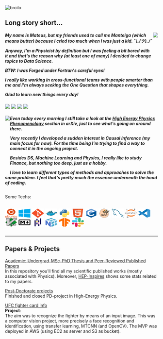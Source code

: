 <img src="https://komarev.com/ghpvc/?username=broilo&color=blue&label=PROFILE+VIEWS&style=plastic" alt="broilo" />

<h2> Long story short...</h2>


<h5>
  <img height="180em" align='right' src="https://github-readme-stats.vercel.app/api?username=broilo&show_icons=true&theme=github_dark&include_all_commits=true&count_private=true"/> 
  <p>
    My name is Mateus, but my friends used to call me Manteiga (which means butter) because I cried too much when I was just a kid. ¯\_(ツ)_/¯
  </p>
  <p>
    Anyway, I'm a Physicist by definition but I was feeling a bit bored with it and that's the reason why (at least one of many) I decided to change topics to Data Science.
  </p>
  <p>
    BTW: I was Forged under Fortran's careful eyes!
  </p>
  <p>
    I really like working in cross-functional teams with people smarter than me and I'm always seeking the One Question that shapes everything.
  </p>
  <p>  
    Glad to learn new things every day! 
  </p>
</h5>

<a href = "mailto:mateus.broilo90@gmail.com"><img src="https://img.shields.io/badge/-Gmail-%23333?style=plastic&logo=gmail&logoColor=white" target="_blank"></a>
<a href="https://www.instagram.com/mateus.dante/" target="_blank"><img src="https://img.shields.io/badge/-Instagram-%23E4405F?style=plastic&logo=instagram&logoColor=white" target="_blank"></a>
<a href="https://medium.com/@mateus.broilo90" target="_blank"><img src="https://img.shields.io/badge/Medium-12100E?style=plastic&logo=medium&logoColor=white" target="_blank"></a> 
<a href="https://www.linkedin.com/in/mateus-broilo/" target="_blank"><img src="https://img.shields.io/badge/-LinkedIn-%230077B5?style=plastic&logo=linkedin&logoColor=white" target="_blank"></a> 

<h5>
<img height="180em" align='left' src="https://github-readme-stats.vercel.app/api/top-langs/?username=broilo&theme=github_dark&layout=compact"/> 
  <p>
    Even today every morning I still take a look at the <a href="https://arxiv.org/list/hep-th/new">High Energy Physics Phenomenology</a> section in arXiv, just to see what's going on around there.
  </p>
  <p>
    Very recently I developed a sudden interest in Causal Inference (my main focus for now). For the time being I'm trying to find a way to connect it in the ongoing project. 
  </p>
  <p>
    Besides DS, Machine Learning and Physics, I really like to study Finance, but nothing too deep, just as a hobby.
  </p>
  <p>
    I love to learn different types of methods and approaches to solve the same problem. I feel that's pretty much the essence underneath the hood of coding.
  </p>
</h5>
  
</div>
  
  ##

Some Techs:
<div style="display: inline_block"><br>
  <img align="center" alt="Broilo-Ub" height="30" width="40" src="https://github.com/devicons/devicon/blob/master/icons/ubuntu/ubuntu-plain-wordmark.svg">
  <img align="center" alt="Broilo-Win" height="30" width="40" src="https://github.com/devicons/devicon/blob/master/icons/windows8/windows8-original.svg">
  <img align="center" alt="Broilo-Git" height="30" width="40" src="https://github.com/devicons/devicon/blob/master/icons/git/git-original.svg">
  <img align="center" alt="Broilo-Dock" height="30" width="40" src="https://github.com/devicons/devicon/blob/master/icons/docker/docker-original.svg">
  <img align="center" alt="Broilo-Python" height="30" width="40" src="https://raw.githubusercontent.com/devicons/devicon/master/icons/python/python-original.svg">
  <img align="center" alt="Broilo-Html" height="30" width="40" src="https://raw.githubusercontent.com/devicons/devicon/master/icons/html5/html5-original.svg">
  <img align="center" alt="Broilo-C" height="30" width="40" src="https://raw.githubusercontent.com/devicons/devicon/master/icons/c/c-original.svg">
  <img align="center" alt="Broilo-Gcc" height="30" width="40" src="https://raw.githubusercontent.com/devicons/devicon/master/icons/gcc/gcc-original.svg">
  <img align="center" alt="Broilo-SQL" height="30" width="40" src="https://github.com/devicons/devicon/blob/master/icons/mysql/mysql-original.svg">
  <img align="center" alt="Broilo-Jup" height="30" width="40" src="https://github.com/devicons/devicon/blob/master/icons/jupyter/jupyter-original-wordmark.svg">
  <img align="center" alt="Broilo-Vs" height="30" width="40" src="https://github.com/devicons/devicon/blob/master/icons/vscode/vscode-original.svg">
  <img align="center" alt="Broilo-Vim" height="30" width="40" src="https://github.com/devicons/devicon/blob/master/icons/vim/vim-original.svg">
  <img align="center" alt="Broilo-Md" height="30" width="40" src="https://github.com/devicons/devicon/blob/master/icons/markdown/markdown-original.svg">
  <img align="center" alt="Broilo-Pd" height="30" width="40" src="https://github.com/devicons/devicon/blob/master/icons/pandas/pandas-original.svg">
  <img align="center" alt="Broilo-Numpy" height="30" width="40" src="https://github.com/devicons/devicon/blob/master/icons/numpy/numpy-original.svg">  
  <img align="center" alt="Broilo-TS" height="30" width="40" src="https://github.com/devicons/devicon/blob/master/icons/tensorflow/tensorflow-original.svg">
  <img align="center" alt="Broilo-Sl" height="30" width="40" src="https://github.com/devicons/devicon/blob/master/icons/slack/slack-original.svg">
  
</div>
  
  ##
 
<div> 

<!---!
[Snake animation](https://github.com/broilo/broilo/blob/output/github-contribution-grid-snake.svg)
-->
 
</div>

___

## Papers & Projects

[Academic: Undergrad-MSc-PhD Thesis and Peer-Reviewed Published Papers](https://github.com/broilo/Academic)
<br>
  In this repository you'll find all my scientific published works (mostly associated with Physics). Moreover, [HEP-Inspires](https://inspirehep.net/literature?sort=mostrecent&size=25&page=1&q=find%20a%20m%20broilo) shows some stats related to my papers.
</br>
  
[Post-Doctorate projects](https://github.com/broilo/PD-projects)
<br>
  Finished and closed PD-project in High-Energy Physics.
</br>

[UFC fighter card info](https://github.com/broilo/UFC-project)
<br>
**Project**:
<br>
  The aim was to recognize the fighter by means of an input image. This was a computer vision project, more precisely a face recognition and identification, using transfer learning, MTCNN (and OpenCV). The MVP was deployed in AWS (using EC2 as server and S3 as bucket).
</br>


  
